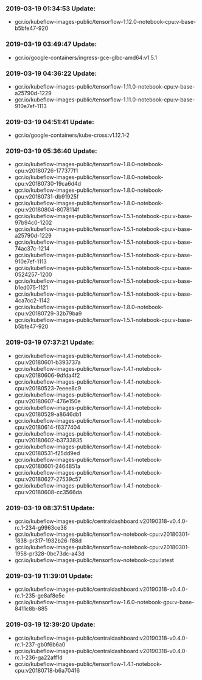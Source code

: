 ### 2019-03-19 01:34:53 Update:

- gcr.io/kubeflow-images-public/tensorflow-1.12.0-notebook-cpu:v-base-b5bfe47-920
### 2019-03-19 03:49:47 Update:

- gcr.io/google-containers/ingress-gce-glbc-amd64:v1.5.1
### 2019-03-19 04:36:22 Update:

- gcr.io/kubeflow-images-public/tensorflow-1.11.0-notebook-cpu:v-base-a25790d-1229
- gcr.io/kubeflow-images-public/tensorflow-1.11.0-notebook-cpu:v-base-910e7ef-1113
### 2019-03-19 04:51:41 Update:

- gcr.io/google-containers/kube-cross:v1.12.1-2
### 2019-03-19 05:36:40 Update:

- gcr.io/kubeflow-images-public/tensorflow-1.8.0-notebook-cpu:v20180726-177377f1
- gcr.io/kubeflow-images-public/tensorflow-1.8.0-notebook-cpu:v20180730-19ca6d4d
- gcr.io/kubeflow-images-public/tensorflow-1.8.0-notebook-cpu:v20180731-db91925f
- gcr.io/kubeflow-images-public/tensorflow-1.8.0-notebook-cpu:v20180804-8078114f
- gcr.io/kubeflow-images-public/tensorflow-1.5.1-notebook-cpu:v-base-97b94c0-1202
- gcr.io/kubeflow-images-public/tensorflow-1.5.1-notebook-cpu:v-base-a25790d-1229
- gcr.io/kubeflow-images-public/tensorflow-1.5.1-notebook-cpu:v-base-74ac37c-1214
- gcr.io/kubeflow-images-public/tensorflow-1.5.1-notebook-cpu:v-base-910e7ef-1113
- gcr.io/kubeflow-images-public/tensorflow-1.5.1-notebook-cpu:v-base-0524257-1200
- gcr.io/kubeflow-images-public/tensorflow-1.5.1-notebook-cpu:v-base-b1ed075-1121
- gcr.io/kubeflow-images-public/tensorflow-1.5.1-notebook-cpu:v-base-4ca7cc2-1142
- gcr.io/kubeflow-images-public/tensorflow-1.8.0-notebook-cpu:v20180729-32b79ba9
- gcr.io/kubeflow-images-public/tensorflow-1.5.1-notebook-cpu:v-base-b5bfe47-920
### 2019-03-19 07:37:21 Update:

- gcr.io/kubeflow-images-public/tensorflow-1.4.1-notebook-cpu:v20180601-b393737a
- gcr.io/kubeflow-images-public/tensorflow-1.4.1-notebook-cpu:v20180606-9dfda4f2
- gcr.io/kubeflow-images-public/tensorflow-1.4.1-notebook-cpu:v20180523-7eeee8c9
- gcr.io/kubeflow-images-public/tensorflow-1.4.1-notebook-cpu:v20180607-476e150e
- gcr.io/kubeflow-images-public/tensorflow-1.4.1-notebook-cpu:v20180529-a8646db1
- gcr.io/kubeflow-images-public/tensorflow-1.4.1-notebook-cpu:v20180614-f6377404
- gcr.io/kubeflow-images-public/tensorflow-1.4.1-notebook-cpu:v20180602-b3733835
- gcr.io/kubeflow-images-public/tensorflow-1.4.1-notebook-cpu:v20180531-f25dd9ed
- gcr.io/kubeflow-images-public/tensorflow-1.4.1-notebook-cpu:v20180601-2464851a
- gcr.io/kubeflow-images-public/tensorflow-1.4.1-notebook-cpu:v20180627-27539c57
- gcr.io/kubeflow-images-public/tensorflow-1.4.1-notebook-cpu:v20180608-cc3566da
### 2019-03-19 08:37:51 Update:

- gcr.io/kubeflow-images-public/centraldashboard:v20190318-v0.4.0-rc.1-234-g9963ce38
- gcr.io/kubeflow-images-public/tensorflow-notebook-cpu:v20180301-1838-pr317-1932b26-f88d
- gcr.io/kubeflow-images-public/tensorflow-notebook-cpu:v20180301-1958-pr328-0bc73dc-a43d
- gcr.io/kubeflow-images-public/tensorflow-notebook-cpu:latest
### 2019-03-19 11:39:01 Update:

- gcr.io/kubeflow-images-public/centraldashboard:v20190318-v0.4.0-rc.1-235-ge8af8e5c
- gcr.io/kubeflow-images-public/tensorflow-1.6.0-notebook-gpu:v-base-8411c8b-885
### 2019-03-19 12:39:20 Update:

- gcr.io/kubeflow-images-public/centraldashboard:v20190318-v0.4.0-rc.1-237-gb0f6b6a0
- gcr.io/kubeflow-images-public/centraldashboard:v20190318-v0.4.0-rc.1-236-ga22aff1d
- gcr.io/kubeflow-images-public/tensorflow-1.4.1-notebook-cpu:v20180718-b6a70416
